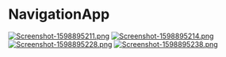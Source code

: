 # NavigationApp

[![Screenshot-1598895211.png](https://i.postimg.cc/c17ym51p/Screenshot-1598895211.png)](https://postimg.cc/5jtR9gCg)
[![Screenshot-1598895214.png](https://i.postimg.cc/Wz9hJpdV/Screenshot-1598895214.png)](https://postimg.cc/gLZYCWyt)
[![Screenshot-1598895228.png](https://i.postimg.cc/Dw488TnV/Screenshot-1598895228.png)](https://postimg.cc/9DVWnsD1)
[![Screenshot-1598895238.png](https://i.postimg.cc/rszq31p6/Screenshot-1598895238.png)](https://postimg.cc/y34qSS9n)
